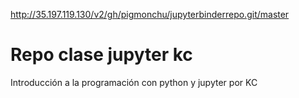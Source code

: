 http://35.197.119.130/v2/gh/pigmonchu/jupyterbinderrepo.git/master

# Repo clase jupyter kc

Introducción a la programación con python y jupyter por KC

